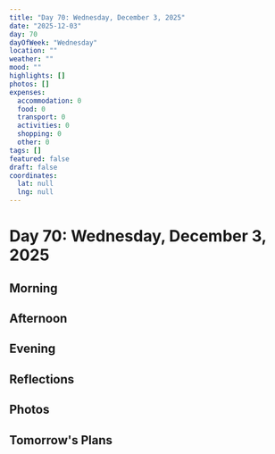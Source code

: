 ```yaml
---
title: "Day 70: Wednesday, December 3, 2025"
date: "2025-12-03"
day: 70
dayOfWeek: "Wednesday"
location: ""
weather: ""
mood: ""
highlights: []
photos: []
expenses:
  accommodation: 0
  food: 0
  transport: 0
  activities: 0
  shopping: 0
  other: 0
tags: []
featured: false
draft: false
coordinates:
  lat: null
  lng: null
---
```


# Day 70: Wednesday, December 3, 2025

## Morning

## Afternoon

## Evening

## Reflections

## Photos

## Tomorrow's Plans
